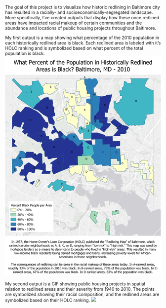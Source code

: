 The goal of this project is to visualize how historic redlining in Baltimore city has resulted in a racially- and socioeconomically-segregated landscape. More specifically, I’ve created outputs that display how these once redlined areas have impacted racial makeup of certain communities and the abundance and locations of public housing projects throughout Baltimore. </br> </p>
My first output is a map showing what percentage of the 2010 population in each historically redlined area is black. Each redlined area is labeled with it’s HOLC ranking and is symbolized based on what percent of the total population is black.
<img src="../images/Redlining_Interpolation.png"/>
</br></p>
My second output is a GIF showing public housing projects in spatial relation to redlined areas and their severity from 1940 to 2010. The points are symbolized showing their racial composition, and the redlined areas are symbolized based on their HOLC ranking. 
<img src="../images/Redline_vs_Projects.gif"/>
